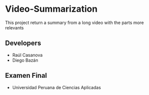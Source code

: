 # Video-Summarization

This project return a summary from a long video with the parts more relevants

## Developers
* Raúl Casanova
* Diego Bazán

## Examen Final
* Universidad Peruana de Ciencias Aplicadas
